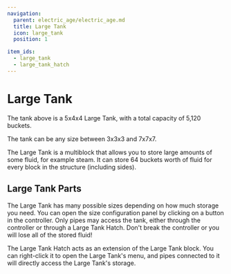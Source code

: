 ```yaml
---
navigation:
  parent: electric_age/electric_age.md
  title: Large Tank
  icon: large_tank
  position: 1

item_ids:
  - large_tank
  - large_tank_hatch
---
```


# Large Tank

<GameScene zoom="3"  interactive={true}>
  <ImportStructure src="../assets/structures/large_tank.snbt" />
</GameScene>

The tank above is a 5x4x4 Large Tank, with a total capacity of 5,120 buckets.

The tank can be any size between 3x3x3 and 7x7x7.

The Large Tank is a multiblock that allows you to store large amounts of some fluid, for example steam. It can store 64 buckets worth of fluid for every block in the structure (including sides).

## Large Tank Parts

<Row>
 <Recipe id="modern_industrialization:electric_age/machine/large_tank_asbl" />
 <Recipe id="modern_industrialization:electric_age/machine/large_tank_hatch_asbl" />
</Row>

The Large Tank has many possible sizes depending on how much storage you need. You can open the size configuration panel by clicking on a button in the controller.
Only pipes may access the tank, either through the controller or through a Large Tank Hatch.
Don't break the controller or you will lose all of the stored fluid!

The Large Tank Hatch acts as an extension of the Large Tank block. You can right-click it to open the Large Tank's menu, and pipes connected to it will directly access the Large Tank's storage.
